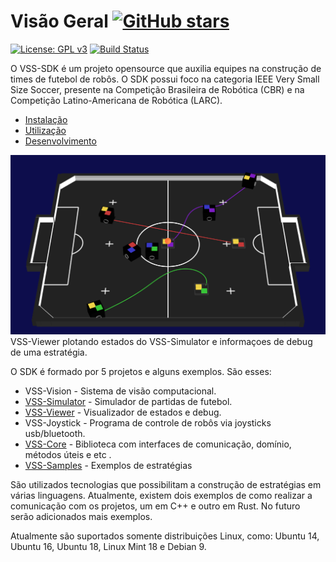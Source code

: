 # Visão Geral [![GitHub stars](https://img.shields.io/github/stars/VSS-SDK/VSS-SDK.svg?style=social&label=Stars)](https://github.com/VSS-SDK/VSS-SDK)

[![License: GPL v3](https://img.shields.io/badge/License-GPL%20v3-blue.svg)][gpl3] [![Build Status](https://api.travis-ci.com/VSS-SDK/VSS-SDK.svg?branch=master)][travis]

O VSS-SDK é um projeto opensource que auxilia equipes na construção de times de futebol de robôs. 
O SDK possui foco na categoria IEEE Very Small Size Soccer, presente na Competição Brasileira de Robótica (CBR) 
e na Competição Latino-Americana de Robótica (LARC). 

* [Instalação](install.md)
* [Utilização](use.md)
* [Desenvolvimento](dev.md)

![viewer](https://raw.githubusercontent.com/VSS-SDK/assets/master/images/sdk.png)
VSS-Viewer plotando estados do VSS-Simulator e informaçoes de debug de uma estratégia.

O SDK é formado por 5 projetos e alguns exemplos. São esses: 

* VSS-Vision - Sistema de visão computacional.
* [VSS-Simulator](vsssimulator.md) - Simulador de partidas de futebol.
* [VSS-Viewer](vsscore.md) - Visualizador de estados e debug.
* VSS-Joystick - Programa de controle de robôs via joysticks usb/bluetooth.
* [VSS-Core](vsscore.md) - Biblioteca com interfaces de comunicação, domínio, métodos úteis e etc  . 
* [VSS-Samples](samples.md) - Exemplos de estratégias

São utilizados tecnologias que possibilitam a construção de estratégias em várias linguagens. Atualmente, 
existem dois exemplos de como realizar a comunicação com os projetos, um em C++ e outro em Rust. 
No futuro serão adicionados mais exemplos.

Atualmente são suportados somente distribuições Linux, como: Ubuntu 14, Ubuntu 16, Ubuntu 18, Linux Mint 18
e Debian 9.

[gpl3]: http://www.gnu.org/licenses/gpl-3.0/
[travis]: https://travis-ci.com/VSS-SDK/VSS-SDK